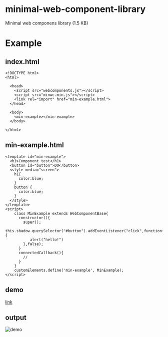 minimal-web-component-library
=============================

Minimal web componens library (1.5 KB)


# Example

## index.html
```
<!DOCTYPE html>
<html>

  <head>
    <script src="webcomponents.js"></script>  
    <script src="minwc.min.js"></script>  
    <link rel="import" href="min-example.html">
  </head>
  
  <body>
    <min-example></min-example>
  </body>
  
</html>
```

## min-example.html

```
<template id="min-example">
  <h1>Component test</h1>
  <button id="button">DO</button>
  <style media="screen">
    h1{
      color:blue;
    }
    button {
      color:blue;
    }
  </style>
</template>
<script>
    class MinExample extends WebComponentBase{
      constructor(){
        super();
        this.shadow.querySelector("#button").addEventListener("click",function(e){
           alert("hello!")
        },false);
      }
      connectedCallback(){
        //
      }
    }
    customElements.define('min-example', MinExample);
</script>
```

## demo 

[link](https://run.plnkr.co/VD4pM7UHSpHrpSHP/)


## output
![demo](https://user-images.githubusercontent.com/1030870/42890273-b4c9cc5c-8aac-11e8-91c9-c4688b0f288d.png)




